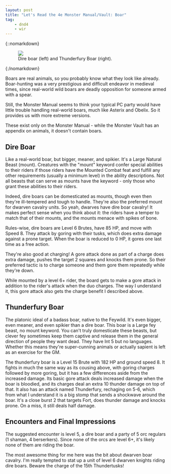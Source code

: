 ```yaml
---
layout: post
title: "Let's Read the 4e Monster Manual/Vault: Boar"
tag:
    - dnd4
    - wir
---
```


{::nomarkdown}
<figure class="left">
  <img src="{{ "/assets/wir-mm-4e-boar.png" | absolute_url }}"/>
  <figcaption>
    Dire boar (left) and Thunderfury Boar (right).
  </figcaption>
</figure>
{:/nomarkdown}

Boars are real animals, so you probably know what they look like
already. Boar-hunting was a very prestigious and difficult endeavor in medieval
times, since real-world wild boars are deadly opposition for someone armed with
a spear.

Still, the Monster Manual seems to think your typical PC party would have little
trouble handling real-world boars, much like Asterix and Obelix. So it provides
us with more extreme versions.

These exist only on the Monster Manual - while the Monster Vault has an appendix
on animals, it doesn't contain boars.

## Dire Boar

Like a real-world boar, but bigger, meaner, and spikier. It's a Large Natural
Beast (mount). Creatures with the "mount" keyword confer special abilities to
their riders if those riders have the Mounted Combat feat and fulfill any other
requirements (usually a minimum level) in the ability descriptions. Not all
beasts that can serve as mounts have the keyword - only those who grant these
abilities to their riders.

Indeed, dire boars can be domesticated as mounts, though even then they're
ill-tempered and tough to handle. They're also the preferred mount for dwarven
cavalry units. So yeah, dwarves have dire boar cavalry! It makes perfect sense
when you think about it: the riders have a temper to match that of their mounts,
and the mounts menace with spikes of bone.

Rules-wise, dire boars are Level 6 Brutes, have 85 HP, and move with
Speed 8. They attack by goring with their tusks, which does extra damage against
a prone target. When the boar is reduced to 0 HP, it gores one last time as a
free action.

They're also good at charging! A gore attack done as part of a charge does extra
damage, pushes the target 2 squares and knocks them prone. So their preferred
tactic is to charge someone and them gore them repeatedly while they're down.

While mounted by a level 6+ rider, the board gets to make a gore attack in
addition to the rider's attack when the duo charges. The way I understand it,
this gore attack also gets the charge benefit I described above.

## Thunderfury Boar

The platonic ideal of a badass boar, native to the Feywild. It's even bigger,
even meaner, and even spikier than a dire boar. This boar is a Large fey beast,
no mount keyword. You can't truly domesticate these beasts, but clever fey
sometimes keep them captive and release them in the general direction of people
they want dead. They have Int 5 but no languages. Whether this means they're
super-cunning animals or actually sapient is left as an exercise for the GM.

The thunderfury boar is a Level 15 Brute with 182 HP and ground speed 8. It
fights in much the same way as its cousing above, with goring charges followed
by more goring, but it has a few differences aside from the increased
damage. Its basic gore attack deals increased damage when the boar is bloodied,
and its charges deal an extra 10 thunder damage on top of that. It also has an
attack named Thunderfury, rechaging on 5-6, which from what I understand it is a
big stomp that sends a shockwave around the boar. It's a close burst 2 that
targets Fort, does thunder damage and knocks prone. On a miss, it still deals
half damage.

## Encounters and Final Impressions

The suggested encounter is level 5, a dire boar and a party of 5 orc regulars (1
shaman, 4 berserkers). Since none of the orcs are level 6+, it's likely none of
them are riding the boar.

The most awesome thing for me here was the bit about dwarven boar cavalry. I'm
really tempted to stat up a unit of level 6 dwarven knights riding dire
boars. Beware the charge of the 15th Thundertusks!
